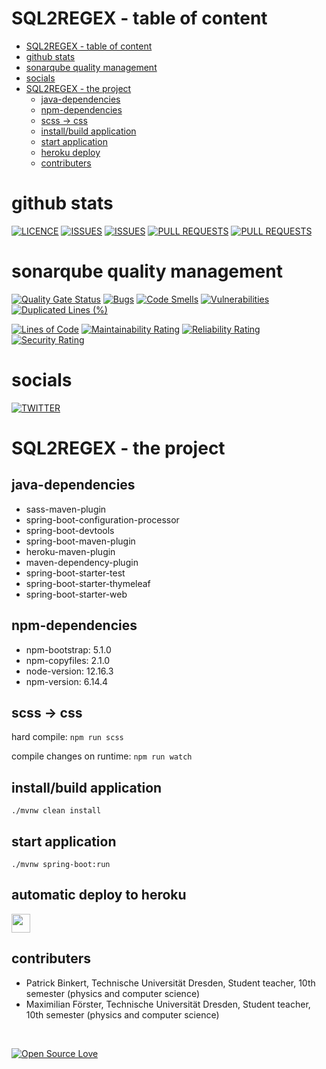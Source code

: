 # SQL2REGEX - table of content

<!--ts-->
* [SQL2REGEX - table of content](#sql2regex---table-of-content)
* [github stats](#github-stats)
* [sonarqube quality management](#sonarqube-quality-management)
* [socials](#socials)
* [SQL2REGEX - the project](#sql2regex---the-project)
   * [java-dependencies](#java-dependencies)
   * [npm-dependencies](#npm-dependencies)
   * [scss → css](#scss--css)
   * [install/build application](#installbuild-application)
   * [start application](#start-application)
   * [heroku deploy](#heroku-deploy)
   * [contributers](#contributers)

<!-- Added by: runner, at: Mon Feb 28 20:23:46 UTC 2022 -->

<!--te-->

# github stats
[![LICENCE](https://img.shields.io/github/license/binkertpat/sql2regex.svg)](https://github.com/binkertpat/sql2regex)
[![ISSUES](https://img.shields.io/github/issues/binkertpat/sql2regex.svg)](https://github.com/binkertpat/sql2regex)
[![ISSUES](https://img.shields.io/github/issues-closed/binkertpat/sql2regex.svg)](https://github.com/binkertpat/sql2regex)
[![PULL REQUESTS](https://img.shields.io/github/issues-pr/binkertpat/sql2regex.svg)](https://github.com/binkertpat/sql2regex)
[![PULL REQUESTS](https://img.shields.io/github/issues-pr-closed/binkertpat/sql2regex.svg)](https://github.com/binkertpat/sql2regex)

# sonarqube quality management
[![Quality Gate Status](https://sonarcloud.io/api/project_badges/measure?project=binkertpat_sql2regex&metric=alert_status)](https://sonarcloud.io/summary/new_code?id=binkertpat_sql2regex)
[![Bugs](https://sonarcloud.io/api/project_badges/measure?project=binkertpat_sql2regex&metric=bugs)](https://sonarcloud.io/summary/new_code?id=binkertpat_sql2regex)
[![Code Smells](https://sonarcloud.io/api/project_badges/measure?project=binkertpat_sql2regex&metric=code_smells)](https://sonarcloud.io/summary/new_code?id=binkertpat_sql2regex)
[![Vulnerabilities](https://sonarcloud.io/api/project_badges/measure?project=binkertpat_sql2regex&metric=vulnerabilities)](https://sonarcloud.io/summary/new_code?id=binkertpat_sql2regex)
[![Duplicated Lines (%)](https://sonarcloud.io/api/project_badges/measure?project=binkertpat_sql2regex&metric=duplicated_lines_density)](https://sonarcloud.io/summary/new_code?id=binkertpat_sql2regex)

[![Lines of Code](https://sonarcloud.io/api/project_badges/measure?project=binkertpat_sql2regex&metric=ncloc)](https://sonarcloud.io/summary/new_code?id=binkertpat_sql2regex)
[![Maintainability Rating](https://sonarcloud.io/api/project_badges/measure?project=binkertpat_sql2regex&metric=sqale_rating)](https://sonarcloud.io/summary/new_code?id=binkertpat_sql2regex)
[![Reliability Rating](https://sonarcloud.io/api/project_badges/measure?project=binkertpat_sql2regex&metric=reliability_rating)](https://sonarcloud.io/summary/new_code?id=binkertpat_sql2regex)
[![Security Rating](https://sonarcloud.io/api/project_badges/measure?project=binkertpat_sql2regex&metric=security_rating)](https://sonarcloud.io/summary/new_code?id=binkertpat_sql2regex)

# socials

[![TWITTER](https://img.shields.io/badge/Twitter-1DA1F2?style=for-the-badge&logo=twitter&logoColor=white)](https://twitter.com/sql2regex)

# SQL2REGEX - the project
## java-dependencies
- sass-maven-plugin
- spring-boot-configuration-processor
- spring-boot-devtools
- spring-boot-maven-plugin
- heroku-maven-plugin
- maven-dependency-plugin
- spring-boot-starter-test
- spring-boot-starter-thymeleaf
- spring-boot-starter-web

## npm-dependencies
- npm-bootstrap: 5.1.0
- npm-copyfiles: 2.1.0
- node-version: 12.16.3
- npm-version: 6.14.4

## scss → css
hard compile:
<code>npm run scss</code>

compile changes on runtime:
<code>npm run watch</code>

## install/build application
<code>./mvnw clean install</code>

## start application
<code>./mvnw spring-boot:run </code>

## automatic deploy to heroku
<a href="https://sql2regex.herokuapp.com/"> 
  <img src="https://cdn.worldvectorlogo.com/logos/heroku-1.svg" height="30">
</a>

## contributers
- Patrick Binkert, Technische Universität Dresden, Student teacher, 10th semester (physics and computer science)
- Maximilian Förster, Technische Universität Dresden, Student teacher, 10th semester (physics and computer science)

<br> 

[![Open Source Love](https://badges.frapsoft.com/os/v3/open-source-175x29.png?v=103)](https://github.com/ellerbrock/open-source-badges/)

